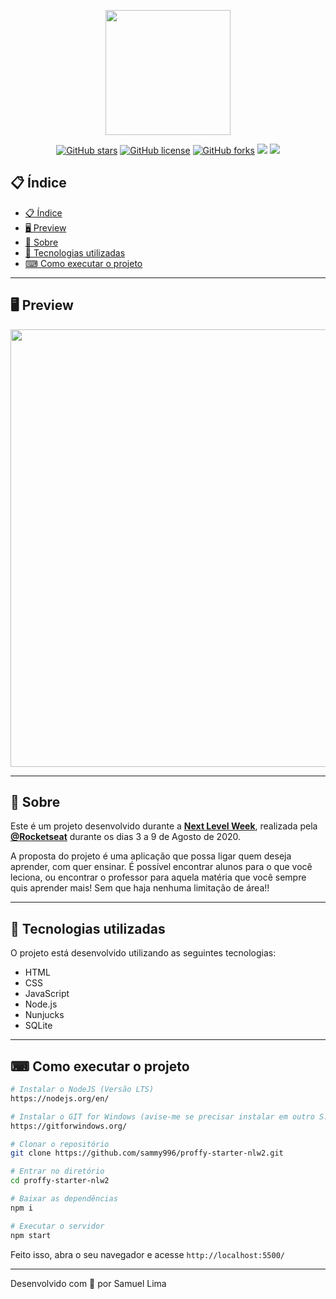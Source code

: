 <p align="center">
  <img src="https://ik.imagekit.io/capitao/Proffy/nlw2_6d7PvlHZ5.svg" width="200" >
</p>

<div align="center">

[![GitHub stars](https://img.shields.io/github/stars/sammy996/proffy-starter-nlw2?color=orange)](https://github.com/sammy996/proffy-starter-nlw2/stargazers)<space> <space>[![GitHub license](https://img.shields.io/github/license/sammy996/proffy-starter-nlw2?color=darkgreen)](https://github.com/sammy996/proffy-starter-nlw2/blob/master/LICENSE)<space> <space>[![GitHub forks](https://img.shields.io/github/forks/sammy996/proffy-starter-nlw2)](https://github.com/sammy996/proffy-starter-nlw2/network)<space> <space> ![](https://img.shields.io/github/repo-size/sammy996/proffy-starter-nlw2)<space> <space> ![](https://img.shields.io/github/downloads/sammy996/proffy-starter-nlw2/total)

</div>

## 📋 Índice

- [📋 Índice](#-índice)
- [🖥 Preview](#-preview)
- [📖 Sobre](#-sobre)
- [🚀 Tecnologias utilizadas](#-tecnologias-utilizadas)
- [⌨ Como executar o projeto](#-como-executar-o-projeto)

---

## 🖥 Preview 

<p align="center">
  <img src="https://ik.imagekit.io/capitao/Proffy/final_1596781937_urgAUoPC-.jpg" width="700" >
</p>

---

## 📖 Sobre 

Este é um projeto desenvolvido durante a **[Next Level Week](https://nextlevelweek.com/)**, realizada pela **[@Rocketseat](https://github.com/Rocketseat)** durante os dias 3 a 9 de Agosto de 2020.

A proposta do projeto é uma aplicação que possa ligar quem deseja aprender, com quer ensinar. É possível encontrar alunos para o que você leciona, ou encontrar o professor para aquela matéria que você sempre quis aprender mais! Sem que haja nenhuma limitação de área!! 

--- 

## 🚀 Tecnologias utilizadas

O projeto está desenvolvido utilizando as seguintes tecnologias:

- HTML
- CSS
- JavaScript
- Node.js 
- Nunjucks 
- SQLite 

--- 

## ⌨ Como executar o projeto

```bash
# Instalar o NodeJS (Versão LTS)
https://nodejs.org/en/

# Instalar o GIT for Windows (avise-me se precisar instalar em outro S.O)
https://gitforwindows.org/

# Clonar o repositório
git clone https://github.com/sammy996/proffy-starter-nlw2.git

# Entrar no diretório
cd proffy-starter-nlw2

# Baixar as dependências
npm i

# Executar o servidor
npm start
```

Feito isso, abra o seu navegador e acesse `http://localhost:5500/`

---


Desenvolvido com 💜 por Samuel Lima